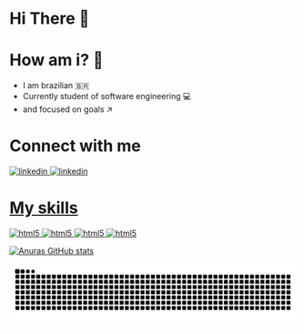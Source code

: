 # Hi There :wave:	
# How am i? 🧐
- I am brazilian 🇧🇷
- Currently student of software engineering :computer:
- and focused on goals ↗️

# Connect with me

<a href="https://twitter.com/alvaroveigones">
<img alling="center" alt="linkedin" src="https://cdn.jsdelivr.net/gh/devicons/devicon/icons/twitter/twitter-original.svg" widht="40" height="30"stwles+"max-widht=100%;">
  
<a href="https://www.linkedin.com/in/álvaro-joão-da-silva-veiga-4004a6208/">
<img alling="center" alt="linkedin" src="https://cdn.jsdelivr.net/gh/devicons/devicon/icons/linkedin/linkedin-plain.svg" widht="40" height="30"styles:"max-widht=100%;">
  
# My skills
  
 <img alt="html5" alling="center" widht="40" height="30" src="https://cdn.jsdelivr.net/gh/devicons/devicon/icons/html5/html5-original.svg">
 <img alt="html5" alling="center" widht="40" height="30" src="https://cdn.jsdelivr.net/gh/devicons/devicon/icons/css3/css3-original.svg">
 <img alt="html5" alling="center" widht="40" height="30" src="https://cdn.jsdelivr.net/gh/devicons/devicon/icons/javascript/javascript-original.svg">
 <img alt="html5" alling="center" widht="40" height="30" src="https://cdn.jsdelivr.net/gh/devicons/devicon/icons/python/python-original.svg">
  
  ![Anuras GitHub stats](https://github-readme-stats.vercel.app/api?username=allystor&show_icons=true&theme=radical)


![Snake animation](https://github.com/allystor/allystor/blob/output/github-contribution-grid-snake.svg)
